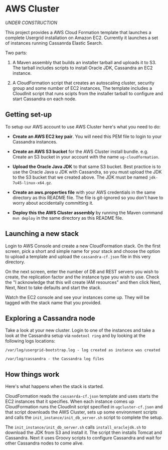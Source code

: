 AWS Cluster
===

*UNDER CONSTRUCTION*

This project provides a AWS Cloud Formation template that launches a complete Usergrid installation
on Amazon EC2. Currently it launches a set of instances running Cassanrda Elastic Search.

Two parts:

1) A Maven assembly that builds an installer tarball and uploads it to S3. 
The tarball includes scripts to install Oracle JDK, Cassandra an EC2 instance.

2) A CloudFormation script that creates an autoscaling cluster, security group and some
number of EC2 instances, The template includes a CloudInit script that runs scipts from 
the installer tarball to configure and start Cassandra on each node. 


Getting set-up
---
To setup our AWS account to use  AWS Cluster here's what you need to do:

* __Create an AWS EC2 key pair__. You will need this PEM file to login to your Cassandra instances. 

* __Create an AWS S3 bucket__ for the AWS Cluster install bundle. e.g. Create an S3 bucket in your 
account with the name `ug-cloudformation`. 

* __Upload the Oracle Java JDK__ to that same S3 bucket. Best practice is to use the Oracle Java u
JDK with Cassandra, so you must upload the JDK to the S3 bucket that we created above. The JDK must 
be named `jdk-7u45-linux-x64.gz`.

* __Create an aws.properties file__ with your AWS credentials in the same directory as this 
README file. The file is git-ignored so you don't have to worry about accidentally committing it.

* __Deploy this the  AWS Cluster assembly__ by running the Maven command `mvn deploy` in the same
directory as this README file. 


Launching a new stack
---
Login to AWS Console and create a new CloudFormation stack. On the first screen, pick a short 
and simple name for your stack and choose the option to upload a template and upload 
the `cassandra-cf.json` file in this very directory. 

On the next screen, enter the number of DB and REST servers you wish to create, the replication factor and 
the instance type you wish to use. Check the "I acknowledge that this will create IAM resources" 
and then click Next, Next, Next to take defaults and start the stack.

Watch the EC2 console and see your instances come up. They will be tagged with the stack name
that you provided.


Exploring a Cassandra node
---
Take a look at your new cluster. Login to one of the instances and take a look at the Cassandra
setup via `nodetool ring` and by looking at the following logs locations:

    /var/log/usergrid-bootstrap.log - log created as instance was created

    /var/log/cassandra - the Cassandra log files


How things work
---
Here's what happens when the stack is started.

CloudFormation reads the `cassanrda-cf.json` template and uses starts the EC2 instances that it 
specifies. When each instance comes up CloudFormation runs the CloudInit script specified in 
`ugcluster-cf.json` and that script downloads the AWS Cluster, sets up some environment scripts
and calls the `init_instance/init_db_server.sh` script to complete the setup.

The `init_instance/init_db_server.sh` calls `install_oraclejdk.sh` to download the JDK from S3 and 
install it. The script then installs Tomcat and Cassandra. Next it uses Groovy scripts to configure 
Cassandra and wait for other Cassandra nodes to come alive.



